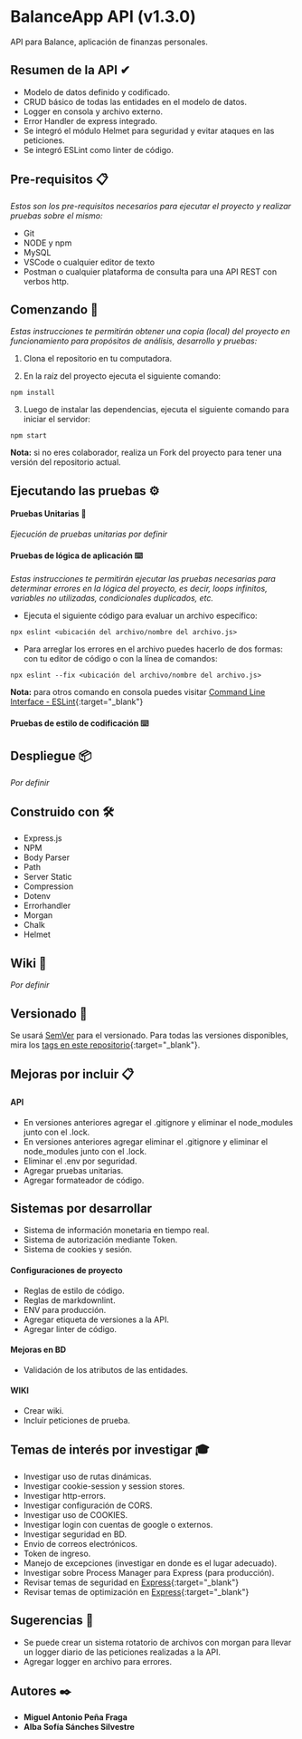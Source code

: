 # BalanceApp API (v1.3.0)

API para Balance, aplicación de finanzas personales.

## Resumen de la API ✔

* Modelo de datos definido y codificado.
* CRUD básico de todas las entidades en el modelo de datos.
* Logger en consola y archivo externo.
* Error Handler de express integrado.
* Se integró el módulo Helmet para seguridad y evitar ataques en las peticiones.
* Se integró ESLint como linter de código.

## Pre-requisitos 📋

_Estos son los pre-requisitos necesarios para ejecutar el proyecto y realizar pruebas sobre el mismo:_

* Git
* NODE y npm
* MySQL
* VSCode o cualquier editor de texto
* Postman o cualquier plataforma de consulta para una API REST con verbos http.

## Comenzando 🚀

_Estas instrucciones te permitirán obtener una copia (local) del proyecto en funcionamiento para propósitos de análisis, desarrollo y pruebas:_

1. Clona el repositorio en tu computadora.

2. En la raíz del proyecto ejecuta el siguiente comando:

```
npm install
```

3. Luego de instalar las dependencias, ejecuta el siguiente comando para iniciar el servidor:

```
npm start
```

**Nota:** si no eres colaborador, realiza un Fork del proyecto para tener una versión del repositorio actual.

## Ejecutando las pruebas ⚙️

#### Pruebas Unitarias 🔩

_Ejecución de pruebas unitarias por definir_

#### Pruebas de lógica de aplicación ⌨️

_Estas instrucciones te permitirán ejecutar las pruebas necesarias para determinar errores en la lógica del proyecto, es decir, loops infinitos, variables no utilizadas, condicionales duplicados, etc._

* Ejecuta el siguiente código para evaluar un archivo específico:
```
npx eslint <ubicación del archivo/nombre del archivo.js>
```

* Para arreglar los errores en el archivo puedes hacerlo de dos formas: con tu editor de código o con la línea de comandos:
```
npx eslint --fix <ubicación del archivo/nombre del archivo.js>
```

**Nota:** para otros comando en consola puedes visitar [Command Line Interface - ESLint](https://eslint.org/docs/user-guide/command-line-interface){:target="_blank"}

#### Pruebas de estilo de codificación ⌨️

## Despliegue 📦

_Por definir_

## Construido con 🛠️

* Express.js
* NPM
* Body Parser
* Path
* Server Static
* Compression
* Dotenv
* Errorhandler
* Morgan
* Chalk
* Helmet

## Wiki 📖

_Por definir_

## Versionado 📌

Se usará [SemVer](http://semver.org/) para el versionado. Para todas las versiones disponibles, mira los [tags en este repositorio](https://github.com/mapf98/balanceApp/tags){:target="_blank"}.

## Mejoras por incluir 📋

#### API

* En versiones anteriores agregar el .gitignore y eliminar el node_modules junto con el .lock.
* En versiones anteriores agregar eliminar el .gitignore y eliminar el node_modules junto con el .lock.
* Eliminar el .env por seguridad.
* Agregar pruebas unitarias.
* Agregar formateador de código.

## Sistemas por desarrollar

* Sistema de información monetaria en tiempo real.
* Sistema de autorización mediante Token.
* Sistema de cookies y sesión.

#### Configuraciones de proyecto

* Reglas de estilo de código.
* Reglas de markdownlint.
* ENV para producción.
* Agregar etiqueta de versiones a la API.
* Agregar linter de código.

#### Mejoras en BD

* Validación de los atributos de las entidades.

#### WIKI

* Crear wiki.
* Incluir peticiones de prueba.

## Temas de interés por investigar 🎓

* Investigar uso de rutas dinámicas.
* Investigar cookie-session y session stores.
* Investigar http-errors.
* Investigar configuración de CORS.
* Investigar uso de COOKIES.
* Investigar login con cuentas de google o externos.
* Investigar seguridad en BD.
* Envio de correos electrónicos.
* Token de ingreso.
* Manejo de excepciones (investigar en donde es el lugar adecuado).
* Investigar sobre Process Manager para Express (para producción).
* Revisar temas de seguridad en [Express](https://expressjs.com/en/advanced/best-practice-security.html){:target="_blank"}
* Revisar temas de optimización en [Express](https://expressjs.com/en/advanced/best-practice-performance.html){:target="_blank"}

## Sugerencias 🚀

* Se puede crear un sistema rotatorio de archivos con morgan para llevar un logger diario de las peticiones realizadas a la API.
* Agregar logger en archivo para errores.

## Autores ✒️

+ **Miguel Antonio Peña Fraga**
+ **Alba Sofía Sánches Silvestre**
